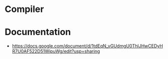 # Compiler
# Documentation
  - https://docs.google.com/document/d/1tdEqN_vGUdmgU0ThlJHwCEDyHR7U0AF522D51WipuWg/edit?usp=sharing
